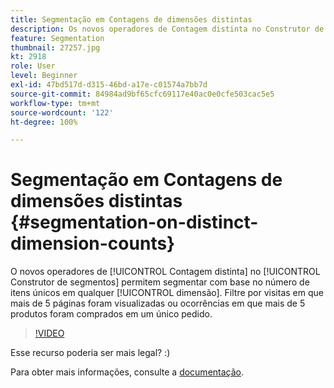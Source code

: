 ```yaml
---
title: Segmentação em Contagens de dimensões distintas
description: Os novos operadores de Contagem distinta no Construtor de segmentos permitem segmentar com base no número de itens únicos em qualquer dimensão. Filtre por visitas em que mais de 5 páginas foram visualizadas ou ocorrências em que mais de 5 produtos foram comprados em um único pedido.
feature: Segmentation
thumbnail: 27257.jpg
kt: 2918
role: User
level: Beginner
exl-id: 47bd517d-d315-46bd-a17e-c01574a7bb7d
source-git-commit: 84984ad9bf65cfc69117e40ac0e0cfe503cac5e5
workflow-type: tm+mt
source-wordcount: '122'
ht-degree: 100%

---
```


# Segmentação em Contagens de dimensões distintas {#segmentation-on-distinct-dimension-counts}

O novos operadores de [!UICONTROL Contagem distinta] no [!UICONTROL Construtor de segmentos] permitem segmentar com base no número de itens únicos em qualquer [!UICONTROL dimensão]. Filtre por visitas em que mais de 5 páginas foram visualizadas ou ocorrências em que mais de 5 produtos foram comprados em um único pedido.

>[!VIDEO](https://video.tv.adobe.com/v/27257/?quality=12&learn=on)

Esse recurso poderia ser mais legal? :)

Para obter mais informações, consulte a [documentação](https://experienceleague.adobe.com/docs/analytics/components/segmentation/segment-reference/seg-operators.html?lang=pt-BR).
